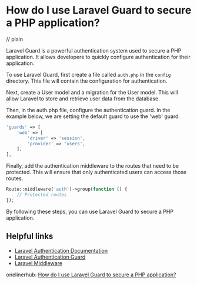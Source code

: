 # How do I use Laravel Guard to secure a PHP application?
// plain

Laravel Guard is a powerful authentication system used to secure a PHP application. It allows developers to quickly configure authentication for their application.

To use Laravel Guard, first create a file called `auth.php` in the `config` directory. This file will contain the configuration for authentication.

Next, create a User model and a migration for the User model. This will allow Laravel to store and retrieve user data from the database.

Then, in the auth.php file, configure the authentication guard. In the example below, we are setting the default guard to use the 'web' guard.

```php
'guards' => [
    'web' => [
        'driver' => 'session',
        'provider' => 'users',
    ],
],
```

Finally, add the authentication middleware to the routes that need to be protected. This will ensure that only authenticated users can access those routes.

```php
Route::middleware('auth')->group(function () {
    // Protected routes
});
```

By following these steps, you can use Laravel Guard to secure a PHP application.

## Helpful links

- [Laravel Authentication Documentation](https://laravel.com/docs/7.x/authentication)
- [Laravel Authentication Guard](https://laravel.com/docs/7.x/authentication#guard-configuration)
- [Laravel Middleware](https://laravel.com/docs/7.x/middleware)

onelinerhub: [How do I use Laravel Guard to secure a PHP application?](https://onelinerhub.com/php-laravel/how-do-i-use-laravel-guard-to-secure-a-php-application)
